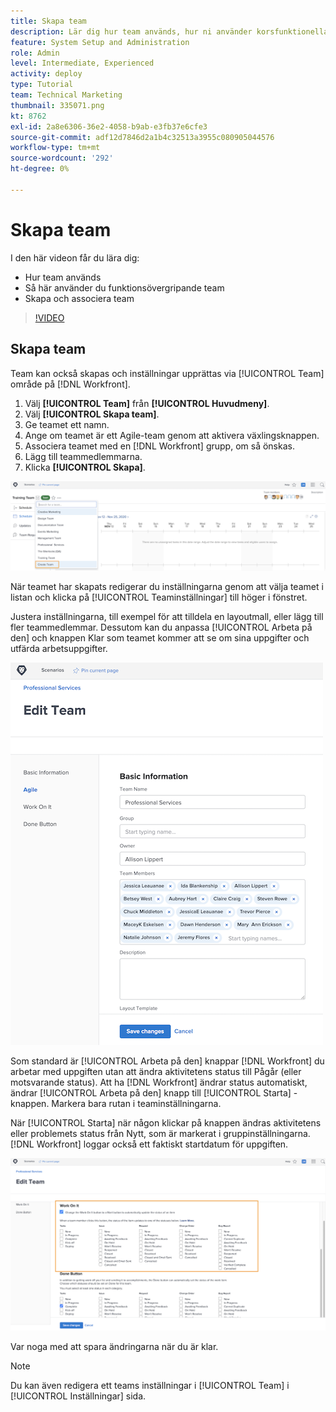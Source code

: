 ```yaml
---
title: Skapa team
description: Lär dig hur team används, hur ni använder korsfunktionella team och hur ni skapar team som hjälper er att organisera användare och ge behörigheter.
feature: System Setup and Administration
role: Admin
level: Intermediate, Experienced
activity: deploy
type: Tutorial
team: Technical Marketing
thumbnail: 335071.png
kt: 8762
exl-id: 2a8e6306-36e2-4058-b9ab-e3fb37e6cfe3
source-git-commit: adf12d7846d2a1b4c32513a3955c080905044576
workflow-type: tm+mt
source-wordcount: '292'
ht-degree: 0%

---
```


# Skapa team

I den här videon får du lära dig:

* Hur team används
* Så här använder du funktionsövergripande team
* Skapa och associera team

>[!VIDEO](https://video.tv.adobe.com/v/335071/?quality=12)

## Skapa team

Team kan också skapas och inställningar upprättas via [!UICONTROL Team] område på [!DNL Workfront].

1. Välj **[!UICONTROL Team]** från **[!UICONTROL Huvudmeny]**.
1. Välj **[!UICONTROL Skapa team]**.
1. Ge teamet ett namn.
1. Ange om teamet är ett Agile-team genom att aktivera växlingsknappen.
1. Associera teamet med en [!DNL Workfront] grupp, om så önskas.
1. Lägg till teammedlemmarna.
1. Klicka **[!UICONTROL Skapa]**.

![Gruppmeny på [!UICONTROL Team] page](assets/admin-fund-create-team.png)

När teamet har skapats redigerar du inställningarna genom att välja teamet i listan och klicka på [!UICONTROL Teaminställningar] till höger i fönstret.

Justera inställningarna, till exempel för att tilldela en layoutmall, eller lägg till fler teammedlemmar. Dessutom kan du anpassa [!UICONTROL Arbeta på den] och knappen Klar som teamet kommer att se om sina uppgifter och utfärda arbetsuppgifter.

![[!UICONTROL Redigera team] window](assets/admin-fund-team-settings.png)

Som standard är [!UICONTROL Arbeta på den] knappar [!DNL Workfront] du arbetar med uppgiften utan att ändra aktivitetens status till Pågår (eller motsvarande status). Att ha [!DNL Workfront] ändrar status automatiskt, ändrar [!UICONTROL Arbeta på den] knapp till [!UICONTROL Starta] -knappen. Markera bara rutan i teaminställningarna.

När [!UICONTROL Starta] när någon klickar på knappen ändras aktivitetens eller problemets status från Nytt, som är markerat i gruppinställningarna. [!DNL Workfront] loggar också ett faktiskt startdatum för uppgiften.

![[!UICONTROL Arbeta på den] avsnitt i [!UICONTROL Redigera team] window](assets/admin-fund-start-button-team.png)

Var noga med att spara ändringarna när du är klar.


>[!NOTE]
>
>Du kan även redigera ett teams inställningar i [!UICONTROL Team] i [!UICONTROL Inställningar] sida.

<!---
learn more URLs
Create a team
Work On It and Done button overview
--->
